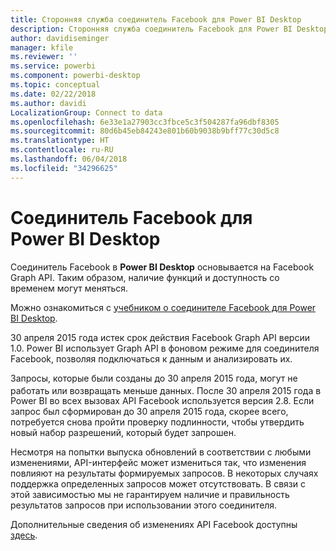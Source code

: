 ```yaml
---
title: Сторонняя служба соединитель Facebook для Power BI Desktop
description: Сторонняя служба соединитель Facebook для Power BI Desktop
author: davidiseminger
manager: kfile
ms.reviewer: ''
ms.service: powerbi
ms.component: powerbi-desktop
ms.topic: conceptual
ms.date: 02/22/2018
ms.author: davidi
LocalizationGroup: Connect to data
ms.openlocfilehash: 6e33e1a27903cc3fbce5c3f504287fa96dbf8305
ms.sourcegitcommit: 80d6b45eb84243e801b60b9038b9bff77c30d5c8
ms.translationtype: HT
ms.contentlocale: ru-RU
ms.lasthandoff: 06/04/2018
ms.locfileid: "34296625"
---
```

# <a name="facebook-connector-for-power-bi-desktop"></a>Соединитель Facebook для Power BI Desktop
Соединитель Facebook в **Power BI Desktop** основывается на Facebook Graph API. Таким образом, наличие функций и доступность со временем могут меняться.

Можно ознакомиться с [учебником о соединителе Facebook для Power BI Desktop](desktop-tutorial-facebook-analytics.md).

30 апреля <sup></sup>2015 года истек срок действия Facebook Graph API версии 1.0. Power BI использует Graph API в фоновом режиме для соединителя Facebook, позволяя подключаться к данным и анализировать их.

Запросы, которые были созданы до 30 апреля <sup></sup>2015 года, могут не работать или возвращать меньше данных. После 30 апреля<sup> </sup>2015 года в Power BI во всех вызовах API Facebook используется версия 2.8. Если запрос был сформирован до 30 апреля 2015 года, скорее всего, потребуется снова пройти проверку подлинности, чтобы утвердить новый набор разрешений, который будет запрошен.

Несмотря на попытки выпуска обновлений в соответствии с любыми изменениями, API-интерфейс может измениться так, что изменения повлияют на результаты формируемых запросов. В некоторых случаях поддержка определенных запросов может отсутствовать. В связи с этой зависимостью мы не гарантируем наличие и правильность результатов запросов при использовании этого соединителя.

Дополнительные сведения об изменениях API Facebook доступны [здесь](https://developers.facebook.com/docs/apps/changelog#v2_0).

